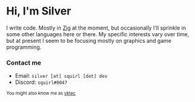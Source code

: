 # Hi, I'm Silver

I write code. Mostly in [Zig] at the moment, but occasionally I'll sprinkle in some other languages here or there.
My specific interests vary over time, but at present I seem to be focusing mostly on graphics and game programming.

[Zig]: https://ziglang.org/

### Contact me

- Email: `silver [at] squirl [dot] dev`
- Discord: `squirl#0047`

<sub>You might also know me as <a href="https://vktec.org.uk/">vktec</a></sub>
